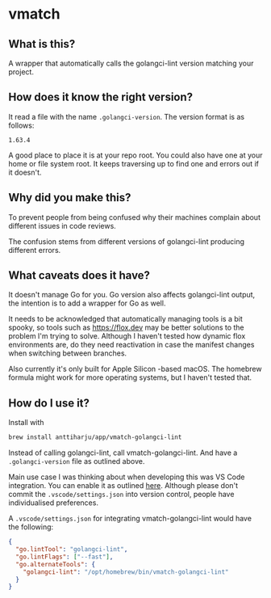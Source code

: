 # vmatch

## What is this?

A wrapper that automatically calls the golangci-lint version matching your project.

## How does it know the right version?

It read a file with the name `.golangci-version`. The version format is as follows:

```
1.63.4
```

A good place to place it is at your repo root. You could also have one at your home or file system root. It keeps traversing up to find one and errors out if it doesn't.

## Why did you make this?

To prevent people from being confused why their machines complain about different issues in code reviews.

The confusion stems from different versions of golangci-lint producing different errors.

## What caveats does it have?

It doesn't manage Go for you. Go version also affects golangci-lint output, the intention is to add a wrapper for Go as well.

It needs to be acknowledged that automatically managing tools is a bit spooky, so tools such as https://flox.dev may be better solutions to the problem I'm trying to solve. Although I haven't tested how dynamic flox environments are, do they need reactivation in case the manifest changes when switching between branches.

Also currently it's only built for Apple Silicon -based macOS. The homebrew formula might work for more operating systems, but I haven't tested that.

## How do I use it?

Install with

```sh
brew install anttiharju/app/vmatch-golangci-lint
```

Instead of calling golangci-lint, call vmatch-golangci-lint. And have a `.golangci-version` file as outlined above.

Main use case I was thinking about when developing this was VS Code integration. You can enable it as outlined [here](https://golangci-lint.run/welcome/integrations/#go-for-visual-studio-code). Although please don't commit the `.vscode/settings.json` into version control, people have individualised preferences.

A `.vscode/settings.json` for integrating vmatch-golangci-lint would have the following:

```json
{
  "go.lintTool": "golangci-lint",
  "go.lintFlags": ["--fast"],
  "go.alternateTools": {
    "golangci-lint": "/opt/homebrew/bin/vmatch-golangci-lint"
  }
}
```
